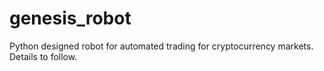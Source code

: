 # genesis_robot
Python designed robot for automated trading for cryptocurrency markets. 
Details to follow. 
